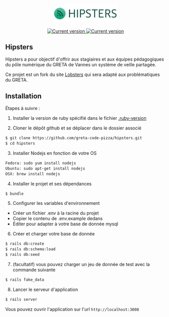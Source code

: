 <div align="center">
  <img src="https://raw.githubusercontent.com/greta-code-pizza/hipsters/staging/.wiki/hispters-logo.png" width='200' alt='Logo Hipsters'>
</div>

<br/>
<div align="center">
  <a href='https://codeclimate.com/github/greta-code-pizza/hipsters/maintainability'>
    <img src="https://api.codeclimate.com/v1/badges/9d0328e288fcf5afb83e/maintainability" alt='Current version'>
  </a>
  <a href='https://app.circleci.com/pipelines/github/greta-code-pizza'>
    <img src="https://img.shields.io/circleci/build/github/greta-code-pizza/hipsters/staging" alt='Current version'>
  </a>
</div>


## Hipsters

Hipsters a pour objectif d'offrir aux stagiaires et aux équipes pédagogiques du pôle numérique du GRETA de Vannes un système de veille partagée. 

Ce projet est un fork du site [Lobsters](https://lobste.rs/) qui sera adapté aux problématiques du GRETA.

## Installation

Étapes à suivre :

1. Installer la version de ruby spécifié dans le fichier [.ruby-version](https://github.com/greta-code-pizza/hipsters/blob/staging/.ruby-version)

2. Cloner le dépôt github et se déplacer dans le dossier associé

```sh
$ git clone https://github.com/greta-code-pizza/hipsters.git
$ cd hipsters
```

3. Installer Nodejs en fonction de votre OS

```sh
Fedora: sudo yum install nodejs
Ubuntu: sudo apt-get install nodejs
OSX: brew install nodejs
```

4. Installer le projet et ses dépendances

```sh
$ bundle
```

5. Configurer les variables d'environnement

- Créer un fichier .env à la racine du projet
- Copier le contenu de .env.example dedans
- Éditer pour adapter à votre base de donnée mysql

6. Créer et charger votre base de donnée

```sh
$ rails db:create
$ rails db:schema:load
$ rails db:seed
```

7. (facultatif) vous pouvez charger un jeu de donnée de test avec la commande suivante

```sh
$ rails fake_data
```

8. Lancer le serveur d'application

```sh
$ rails server
```

Vous pouvez ouvrir l'application sur l'url `http://localhost:3000`

